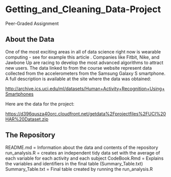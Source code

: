 # Getting_and_Cleaning_Data-Project
 Peer-Graded Assignment

## About the Data
One of the most exciting areas in all of data science right now is wearable computing - see for example this article . Companies like Fitbit, Nike, and Jawbone Up are racing to develop the most advanced algorithms to attract new users. The data linked to from the course website represent data collected from the accelerometers from the Samsung Galaxy S smartphone. A full description is available at the site where the data was obtained:

http://archive.ics.uci.edu/ml/datasets/Human+Activity+Recognition+Using+Smartphones

Here are the data for the project:

https://d396qusza40orc.cloudfront.net/getdata%2Fprojectfiles%2FUCI%20HAR%20Dataset.zip

## The Repository
README.md = Information about the data and contents of the repository
run_analysis.R = creates an independent tidy data set with the average of each variable for each activity and each subject
CodeBook.Rmd = Explains the variables and identifiers in the final table (Summary_Table.txt)
Summary_Table.txt = Final table created by running the run_analysis.R
